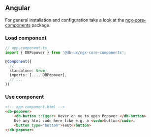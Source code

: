 <!--
SPDX-FileCopyrightText: 2025 DB Systel GmbH

SPDX-License-Identifier: Apache-2.0
-->

## Angular

For general installation and configuration take a look at the [ngx-core-components](https://www.npmjs.com/package/@db-ux/ngx-core-components) package.

### Load component

```ts app.component.ts
// app.component.ts
import { DBPopover } from '@db-ux/ngx-core-components';

@Component({
  // ...
  standalone: true,
  imports: [..., DBPopover],
  // ...
})
```

### Use component

```html app.component.html
<!-- app.component.html -->
<db-popover>
	<db-button trigger> Hover on me to open Popover </db-button>
	Use any html code here like e.g. a <code>button</code>:
	<button type="button">Test</button>
</db-popover>
```
